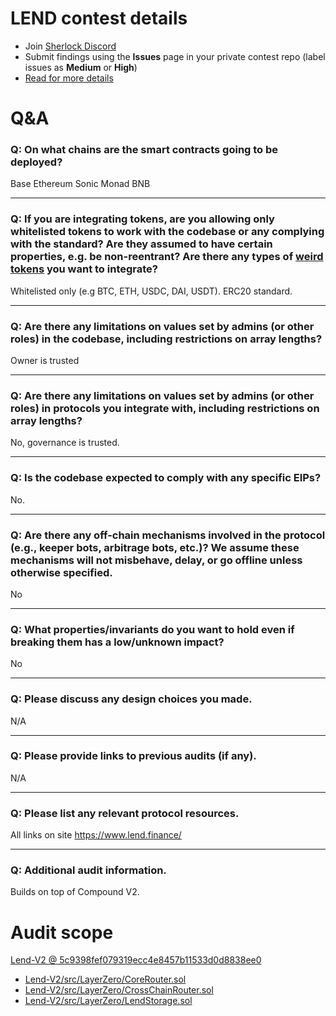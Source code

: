# LEND contest details

- Join [Sherlock Discord](https://discord.gg/MABEWyASkp)
- Submit findings using the **Issues** page in your private contest repo (label issues as **Medium** or **High**)
- [Read for more details](https://docs.sherlock.xyz/audits/watsons)

# Q&A

### Q: On what chains are the smart contracts going to be deployed?
Base
Ethereum
Sonic
Monad
BNB
___

### Q: If you are integrating tokens, are you allowing only whitelisted tokens to work with the codebase or any complying with the standard? Are they assumed to have certain properties, e.g. be non-reentrant? Are there any types of [weird tokens](https://github.com/d-xo/weird-erc20) you want to integrate?
Whitelisted only (e.g BTC, ETH, USDC, DAI, USDT). ERC20 standard.
___

### Q: Are there any limitations on values set by admins (or other roles) in the codebase, including restrictions on array lengths?
Owner is trusted
___

### Q: Are there any limitations on values set by admins (or other roles) in protocols you integrate with, including restrictions on array lengths?
No, governance is trusted.
___

### Q: Is the codebase expected to comply with any specific EIPs?
No.
___

### Q: Are there any off-chain mechanisms involved in the protocol (e.g., keeper bots, arbitrage bots, etc.)? We assume these mechanisms will not misbehave, delay, or go offline unless otherwise specified.
No
___

### Q: What properties/invariants do you want to hold even if breaking them has a low/unknown impact?
No
___

### Q: Please discuss any design choices you made.
N/A
___

### Q: Please provide links to previous audits (if any).
N/A
___

### Q: Please list any relevant protocol resources.
All links on site https://www.lend.finance/
___

### Q: Additional audit information.
Builds on top of Compound V2.


# Audit scope

[Lend-V2 @ 5c9398fef079319ecc4e8457b11533d0d8838ee0](https://github.com/tenfinance/Lend-V2/tree/5c9398fef079319ecc4e8457b11533d0d8838ee0)
- [Lend-V2/src/LayerZero/CoreRouter.sol](Lend-V2/src/LayerZero/CoreRouter.sol)
- [Lend-V2/src/LayerZero/CrossChainRouter.sol](Lend-V2/src/LayerZero/CrossChainRouter.sol)
- [Lend-V2/src/LayerZero/LendStorage.sol](Lend-V2/src/LayerZero/LendStorage.sol)


